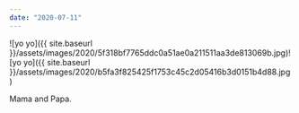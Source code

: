 ```yaml
---
date: "2020-07-11"
---
```


![yo yo]({{ site.baseurl }}/assets/images/2020/5f318bf7765ddc0a51ae0a211511aa3de813069b.jpg)![yo yo]({{ site.baseurl }}/assets/images/2020/b5fa3f825425f1753c45c2d05416b3d0151b4d88.jpg)

Mama and Papa.
